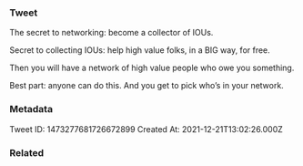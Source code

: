 ### Tweet
The secret to networking: become a collector of IOUs.

Secret to collecting IOUs: help high value folks, in a BIG way, for free.

Then you will have a network of high value people who owe you something.

Best part: anyone can do this. And you get to pick who’s in your network.

### Metadata
Tweet ID: 1473277681726672899
Created At: 2021-12-21T13:02:26.000Z

### Related

